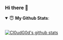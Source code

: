 ### Hi there 👋

<details open>
 <summary> 😇 <b>My Github Stats</b>: </summary>
<br>

[![Cl0udG0d's github stats](https://github-readme-stats.vercel.app/api?username=milkguy&theme=onedark)](https://github.com/anuraghazra/github-readme-stats)

</details>






<!--
**milkguy/milkguy** is a ✨ _special_ ✨ repository because its `README.md` (this file) appears on your GitHub profile.

Here are some ideas to get you started:

- 🔭 I’m currently working on ...
- 🌱 I’m currently learning ...
- 👯 I’m looking to collaborate on ...
- 🤔 I’m looking for help with ...
- 💬 Ask me about ...
- 📫 How to reach me: ...
- 😄 Pronouns: ...
- ⚡ Fun fact: ...
-->
